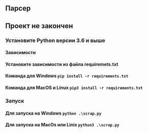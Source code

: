 ## Парсер
## Проект не закончен

### Установите Python версии 3.6 и выше
#### Зависимости

#### Установите зависимости из файла requiremets.txt
#### Команда для Windows `pip install -r requirements.txt`
#### Команда для MacOS и Linux `pip3 install -r requirements.txt`

### Запуск 
#### Для запуска на Windows `python .\scrap.py`
#### Для запуска на MacOs или Linix `python3 .\scrap.py`